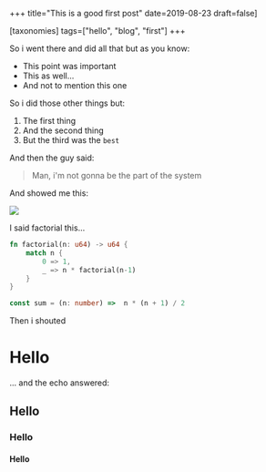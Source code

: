 +++
title="This is a good first post"
date=2019-08-23
draft=false]

[taxonomies]
tags=["hello", "blog", "first"]
+++

So i went there and did all that but as you know:
* This point was important 
* This as well...
* And not to mention this one


So i did those other things but:
1. The first thing
2. And the second thing
3. But the third was the `best`

And then the guy said:
> Man, i'm not gonna be the part of the system

And showed me this:

<img src="https://dummyimage.com/640x4:3/">


I said factorial this...

```rust
fn factorial(n: u64) -> u64 {
    match n {
        0 => 1,
        _ => n * factorial(n-1)
    }
}
```

```typescript
const sum = (n: number) =>  n * (n + 1) / 2
```

Then i shouted

# Hello

... and the echo answered:

## Hello

### Hello 

#### Hello 
